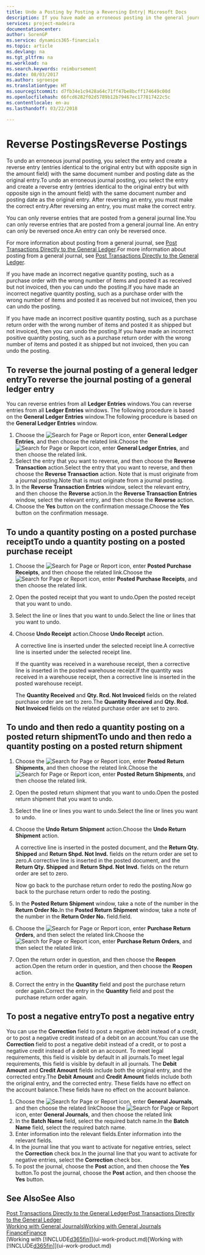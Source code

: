 ```yaml
---
title: Undo a Posting by Posting a Reversing Entry| Microsoft Docs
description: If you have made an erroneous posting in the general journal, then you can use the Reverse Transaction function to undo the posting with a correct audit trail.
services: project-madeira
documentationcenter: 
author: SorenGP
ms.service: dynamics365-financials
ms.topic: article
ms.devlang: na
ms.tgt_pltfrm: na
ms.workload: na
ms.search.keywords: reimbursement
ms.date: 08/03/2017
ms.author: sgroespe
ms.translationtype: HT
ms.sourcegitcommit: d7fb34e1c9428a64c71ff47be8bcff174649c00d
ms.openlocfilehash: 66fcd6282f02d5789b12b79467ec177817422c5c
ms.contentlocale: en-au
ms.lasthandoff: 03/22/2018

---
```

# <a name="reverse-postings"></a><span data-ttu-id="6a589-103">Reverse Postings</span><span class="sxs-lookup"><span data-stu-id="6a589-103">Reverse Postings</span></span>
<span data-ttu-id="6a589-104">To undo an erroneous journal posting, you select the entry and create a reverse entry (entries identical to the original entry but with opposite sign in the amount field) with the same document number and posting date as the original entry.</span><span class="sxs-lookup"><span data-stu-id="6a589-104">To undo an erroneous journal posting, you select the entry and create a reverse entry (entries identical to the original entry but with opposite sign in the amount field) with the same document number and posting date as the original entry.</span></span> <span data-ttu-id="6a589-105">After reversing an entry, you must make the correct entry.</span><span class="sxs-lookup"><span data-stu-id="6a589-105">After reversing an entry, you must make the correct entry.</span></span>

<span data-ttu-id="6a589-106">You can only reverse entries that are posted from a general journal line.</span><span class="sxs-lookup"><span data-stu-id="6a589-106">You can only reverse entries that are posted from a general journal line.</span></span> <span data-ttu-id="6a589-107">An entry can only be reversed once.</span><span class="sxs-lookup"><span data-stu-id="6a589-107">An entry can only be reversed once.</span></span>

<span data-ttu-id="6a589-108">For more information about posting from a general journal, see [Post Transactions Directly to the General Ledger](finance-how-post-transactions-directly.md).</span><span class="sxs-lookup"><span data-stu-id="6a589-108">For more information about posting from a general journal, see [Post Transactions Directly to the General Ledger](finance-how-post-transactions-directly.md).</span></span>

<span data-ttu-id="6a589-109">If you have made an incorrect negative quantity posting, such as a purchase order with the wrong number of items and posted it as received but not invoiced, then you can undo the posting.</span><span class="sxs-lookup"><span data-stu-id="6a589-109">If you have made an incorrect negative quantity posting, such as a purchase order with the wrong number of items and posted it as received but not invoiced, then you can undo the posting.</span></span>

<span data-ttu-id="6a589-110">If you have made an incorrect positive quantity posting, such as a purchase return order with the wrong number of items and posted it as shipped but not invoiced, then you can undo the posting.</span><span class="sxs-lookup"><span data-stu-id="6a589-110">If you have made an incorrect positive quantity posting, such as a purchase return order with the wrong number of items and posted it as shipped but not invoiced, then you can undo the posting.</span></span>   

## <a name="to-reverse-the-journal-posting-of-a-general-ledger-entry"></a><span data-ttu-id="6a589-111">To reverse the journal posting of a general ledger entry</span><span class="sxs-lookup"><span data-stu-id="6a589-111">To reverse the journal posting of a general ledger entry</span></span>
<span data-ttu-id="6a589-112">You can reverse entries from all **Ledger Entries** windows.</span><span class="sxs-lookup"><span data-stu-id="6a589-112">You can reverse entries from all **Ledger Entries** windows.</span></span> <span data-ttu-id="6a589-113">The following procedure is based on the **General Ledger Entries** window.</span><span class="sxs-lookup"><span data-stu-id="6a589-113">The following procedure is based on the **General Ledger Entries** window.</span></span>
1. <span data-ttu-id="6a589-114">Choose the ![Search for Page or Report](media/ui-search/search_small.png "Search for Page or Report icon") icon, enter **General Ledger Entries**, and then choose the related link.</span><span class="sxs-lookup"><span data-stu-id="6a589-114">Choose the ![Search for Page or Report](media/ui-search/search_small.png "Search for Page or Report icon") icon, enter **General Ledger Entries**, and then choose the related link.</span></span>
2. <span data-ttu-id="6a589-115">Select the entry that you want to reverse, and then choose the **Reverse Transaction** action.</span><span class="sxs-lookup"><span data-stu-id="6a589-115">Select the entry that you want to reverse, and then choose the **Reverse Transaction** action.</span></span> <span data-ttu-id="6a589-116">Note that is must originate from a journal posting.</span><span class="sxs-lookup"><span data-stu-id="6a589-116">Note that is must originate from a journal posting.</span></span>
3. <span data-ttu-id="6a589-117">In the **Reverse Transaction Entries** window, select the relevant entry, and then choose the **Reverse** action.</span><span class="sxs-lookup"><span data-stu-id="6a589-117">In the **Reverse Transaction Entries** window, select the relevant entry, and then choose the **Reverse** action.</span></span>
4. <span data-ttu-id="6a589-118">Choose the **Yes** button on the confirmation message.</span><span class="sxs-lookup"><span data-stu-id="6a589-118">Choose the **Yes** button on the confirmation message.</span></span>

## <a name="to-undo-a-quantity-posting-on-a-posted-purchase-receipt"></a><span data-ttu-id="6a589-119">To undo a quantity posting on a posted purchase receipt</span><span class="sxs-lookup"><span data-stu-id="6a589-119">To undo a quantity posting on a posted purchase receipt</span></span>  

1.  <span data-ttu-id="6a589-120">Choose the ![Search for Page or Report](media/ui-search/search_small.png "Search for Page or Report icon") icon, enter **Posted Purchase Receipts**, and then choose the related link.</span><span class="sxs-lookup"><span data-stu-id="6a589-120">Choose the ![Search for Page or Report](media/ui-search/search_small.png "Search for Page or Report icon") icon, enter **Posted Purchase Receipts**, and then choose the related link.</span></span>  
2.  <span data-ttu-id="6a589-121">Open the posted receipt that you want to undo.</span><span class="sxs-lookup"><span data-stu-id="6a589-121">Open the posted receipt that you want to undo.</span></span>  
3.  <span data-ttu-id="6a589-122">Select the line or lines that you want to undo.</span><span class="sxs-lookup"><span data-stu-id="6a589-122">Select the line or lines that you want to undo.</span></span>  
4.  <span data-ttu-id="6a589-123">Choose **Undo Receipt** action.</span><span class="sxs-lookup"><span data-stu-id="6a589-123">Choose **Undo Receipt** action.</span></span>

    <span data-ttu-id="6a589-124">A corrective line is inserted under the selected receipt line.</span><span class="sxs-lookup"><span data-stu-id="6a589-124">A corrective line is inserted under the selected receipt line.</span></span>  

    <span data-ttu-id="6a589-125">If the quantity was received in a warehouse receipt, then a corrective line is inserted in the posted warehouse receipt.</span><span class="sxs-lookup"><span data-stu-id="6a589-125">If the quantity was received in a warehouse receipt, then a corrective line is inserted in the posted warehouse receipt.</span></span>  

    <span data-ttu-id="6a589-126">The **Quantity Received** and **Qty. Rcd. Not Invoiced** fields on the related purchase order are set to zero.</span><span class="sxs-lookup"><span data-stu-id="6a589-126">The **Quantity Received** and **Qty. Rcd. Not Invoiced** fields on the related purchase order are set to zero.</span></span>

## <a name="to-undo-and-then-redo-a-quantity-posting-on-a-posted-return-shipment"></a><span data-ttu-id="6a589-127">To undo and then redo a quantity posting on a posted return shipment</span><span class="sxs-lookup"><span data-stu-id="6a589-127">To undo and then redo a quantity posting on a posted return shipment</span></span>

1.  <span data-ttu-id="6a589-128">Choose the ![Search for Page or Report](media/ui-search/search_small.png "Search for Page or Report icon") icon, enter **Posted Return Shipments**, and then choose the related link.</span><span class="sxs-lookup"><span data-stu-id="6a589-128">Choose the ![Search for Page or Report](media/ui-search/search_small.png "Search for Page or Report icon") icon, enter **Posted Return Shipments**, and then choose the related link.</span></span>  
2.  <span data-ttu-id="6a589-129">Open the posted return shipment that you want to undo.</span><span class="sxs-lookup"><span data-stu-id="6a589-129">Open the posted return shipment that you want to undo.</span></span>
3. <span data-ttu-id="6a589-130">Select the line or lines you want to undo.</span><span class="sxs-lookup"><span data-stu-id="6a589-130">Select the line or lines you want to undo.</span></span>  

4.  <span data-ttu-id="6a589-131">Choose the **Undo Return Shipment** action.</span><span class="sxs-lookup"><span data-stu-id="6a589-131">Choose the **Undo Return Shipment** action.</span></span>  

    <span data-ttu-id="6a589-132">A corrective line is inserted in the posted document, and the **Return Qty. Shipped** and **Return Shpd. Not Invd.** fields on the return order are set to zero.</span><span class="sxs-lookup"><span data-stu-id="6a589-132">A corrective line is inserted in the posted document, and the **Return Qty. Shipped** and **Return Shpd. Not Invd.** fields on the return order are set to zero.</span></span>  

    <span data-ttu-id="6a589-133">Now go back to the purchase return order to redo the posting.</span><span class="sxs-lookup"><span data-stu-id="6a589-133">Now go back to the purchase return order to redo the posting.</span></span>  

5.  <span data-ttu-id="6a589-134">In the **Posted Return Shipment** window, take a note of the number in the **Return Order No.**</span><span class="sxs-lookup"><span data-stu-id="6a589-134">In the **Posted Return Shipment** window, take a note of the number in the **Return Order No.**</span></span> <span data-ttu-id="6a589-135">field.</span><span class="sxs-lookup"><span data-stu-id="6a589-135">field.</span></span>  
6.  <span data-ttu-id="6a589-136">Choose the ![Search for Page or Report](media/ui-search/search_small.png "Search for Page or Report icon") icon, enter **Purchase Return Orders**, and then select the related link.</span><span class="sxs-lookup"><span data-stu-id="6a589-136">Choose the ![Search for Page or Report](media/ui-search/search_small.png "Search for Page or Report icon") icon, enter **Purchase Return Orders**, and then select the related link.</span></span>  
7.  <span data-ttu-id="6a589-137">Open the return order in question, and then choose the **Reopen** action.</span><span class="sxs-lookup"><span data-stu-id="6a589-137">Open the return order in question, and then choose the **Reopen** action.</span></span>  
8.  <span data-ttu-id="6a589-138">Correct the entry in the **Quantity** field and post the purchase return order again.</span><span class="sxs-lookup"><span data-stu-id="6a589-138">Correct the entry in the **Quantity** field and post the purchase return order again.</span></span>  

## <a name="to-post-a-negative-entry"></a><span data-ttu-id="6a589-139">To post a negative entry</span><span class="sxs-lookup"><span data-stu-id="6a589-139">To post a negative entry</span></span>  
<span data-ttu-id="6a589-140">You can use the **Correction** field to post a negative debit instead of a credit, or to post a negative credit instead of a debit on an account.</span><span class="sxs-lookup"><span data-stu-id="6a589-140">You can use the **Correction** field to post a negative debit instead of a credit, or to post a negative credit instead of a debit on an account.</span></span> <span data-ttu-id="6a589-141">To meet legal requirements, this field is visible by default in all journals.</span><span class="sxs-lookup"><span data-stu-id="6a589-141">To meet legal requirements, this field is visible by default in all journals.</span></span> <span data-ttu-id="6a589-142">The **Debit Amount** and **Credit Amount** fields include both the original entry, and the corrected entry.</span><span class="sxs-lookup"><span data-stu-id="6a589-142">The **Debit Amount** and **Credit Amount** fields include both the original entry, and the corrected entry.</span></span> <span data-ttu-id="6a589-143">These fields have no effect on the account balance.</span><span class="sxs-lookup"><span data-stu-id="6a589-143">These fields have no effect on the account balance.</span></span>  

1.  <span data-ttu-id="6a589-144">Choose the ![Search for Page or Report](media/ui-search/search_small.png "Search for Page or Report icon") icon, enter **General Journals**, and then choose the related link</span><span class="sxs-lookup"><span data-stu-id="6a589-144">Choose the ![Search for Page or Report](media/ui-search/search_small.png "Search for Page or Report icon") icon, enter **General Journals**, and then choose the related link</span></span>  
2.  <span data-ttu-id="6a589-145">In the **Batch Name** field, select the required batch name.</span><span class="sxs-lookup"><span data-stu-id="6a589-145">In the **Batch Name** field, select the required batch name.</span></span>  
3.  <span data-ttu-id="6a589-146">Enter information into the relevant fields.</span><span class="sxs-lookup"><span data-stu-id="6a589-146">Enter information into the relevant fields.</span></span>  
4.  <span data-ttu-id="6a589-147">In the journal line that you want to activate for negative entries, select the **Correction** check box.</span><span class="sxs-lookup"><span data-stu-id="6a589-147">In the journal line that you want to activate for negative entries, select the **Correction** check box.</span></span>  
5.  <span data-ttu-id="6a589-148">To post the journal, choose the **Post** action, and then choose the **Yes** button.</span><span class="sxs-lookup"><span data-stu-id="6a589-148">To post the journal, choose the **Post** action, and then choose the **Yes** button.</span></span>

## <a name="see-also"></a><span data-ttu-id="6a589-149">See Also</span><span class="sxs-lookup"><span data-stu-id="6a589-149">See Also</span></span>
[<span data-ttu-id="6a589-150">Post Transactions Directly to the General Ledger</span><span class="sxs-lookup"><span data-stu-id="6a589-150">Post Transactions Directly to the General Ledger</span></span>](finance-how-post-transactions-directly.md)  
[<span data-ttu-id="6a589-151">Working with General Journals</span><span class="sxs-lookup"><span data-stu-id="6a589-151">Working with General Journals</span></span>](ui-work-general-journals.md)  
[<span data-ttu-id="6a589-152">Finance</span><span class="sxs-lookup"><span data-stu-id="6a589-152">Finance</span></span>](finance.md)  
<span data-ttu-id="6a589-153">[Working with [!INCLUDE[d365fin](includes/d365fin_md.md)]](ui-work-product.md)</span><span class="sxs-lookup"><span data-stu-id="6a589-153">[Working with [!INCLUDE[d365fin](includes/d365fin_md.md)]](ui-work-product.md)</span></span>  

